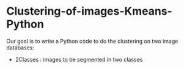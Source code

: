 # Clustering-of-images-Kmeans-Python

Our goal is to write a Python code to do the clustering on two image databases:
- 2Classes : images to be segmented in two classes
